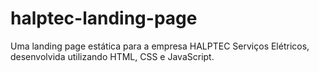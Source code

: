 # halptec-landing-page
Uma landing page estática para a empresa HALPTEC Serviços Elétricos, desenvolvida utilizando HTML, CSS e JavaScript.
